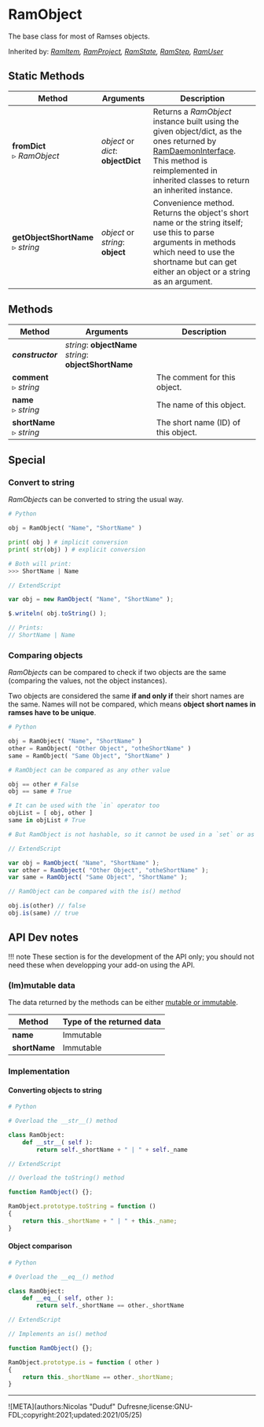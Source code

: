 # RamObject

The base class for most of Ramses objects.

Inherited by: *[RamItem](ram_item.md), [RamProject](ram_project.md), [RamState](ram_state.md), [RamStep](ram_step.md), [RamUser](ram_user.md)*

## Static Methods

| Method | Arguments | Description |
| --- | --- | --- |
| **fromDict**<br />▹ *RamObject* | *object* or *dict*: **objectDict** | Returns a *RamObject* instance built using the given object/dict, as the ones returned by [RamDaemonInterface](ram_daemon_interface.md).<br />This method is reimplemented in inherited classes to return an inherited instance. |
| **getObjectShortName**<br />▹ *string* | *object* or *string*: **object** | Convenience method. Returns the object's short name or the string itself; use this to parse arguments in methods which need to use the shortname but can get either an object or a string as an argument. |

## Methods

| Method | Arguments | Description |
| --- | --- | --- |
| ***constructor*** | *string*: **objectName**<br />*string*: **objectShortName** | |
| **comment**<br />▹ *string* | | The comment for this object. |
| **name**<br />▹ *string* | | The name of this object. |
| **shortName**<br />▹ *string* | | The short name (ID) of this object. |

## Special

### Convert to string

*RamObject*s can be converted to string the usual way.

```py
# Python

obj = RamObject( "Name", "ShortName" )

print( obj ) # implicit conversion
print( str(obj) ) # explicit conversion

# Both will print:
>>> ShortName | Name
```

```js
// ExtendScript

var obj = new RamObject( "Name", "ShortName" );

$.writeln( obj.toString() );

// Prints:
// ShortName | Name

```

### Comparing objects

*RamObjects* can be compared to check if two objects are the same (comparing the values, not the object instances).

Two objects are considered the same **if and only if** their short names are the same. Names will not be compared, which means **object short names in ramses have to be unique**.

```py
# Python

obj = RamObject( "Name", "ShortName" )
other = RamObject( "Other Object", "otheShortName" )
same = RamObject( "Same Object", "ShortName" )

# RamObject can be compared as any other value

obj == other # False
obj == same # True

# It can be used with the `in` operator too
objList = [ obj, other ]
same in objList # True

# But RamObject is not hashable, so it cannot be used in a `set` or as a key in a `dict`

```

```js
// ExtendScript

var obj = RamObject( "Name", "ShortName" );
var other = RamObject( "Other Object", "otheShortName" );
var same = RamObject( "Same Object", "ShortName" );

// RamObject can be compared with the is() method

obj.is(other) // false
obj.is(same) // true

```

## API Dev notes

!!! note
    These section is for the development of the API only; you should not need these when developping your add-on using the API.

### (Im)mutable data

The data returned by the methods can be either [mutable or immutable](implementation.md#accessing-the-data).

| Method | Type of the returned data |
| --- | --- |
| **name** | <i class="fa fa-lock"></i> Immutable |
| **shortName** | <i class="fa fa-lock"></i> Immutable |

### Implementation

#### Converting objects to string

```py
# Python

# Overload the __str__() method

class RamObject:
    def __str__( self ):
        return self._shortName + " | " + self._name

```

```js
// ExtendScript

// Overload the toString() method

function RamObject() {};

RamObject.prototype.toString = function ()
{
    return this._shortName + " | " + this._name;
}
```

#### Object comparison

```py
# Python

# Overload the __eq__() method

class RamObject:
    def __eq__( self, other ):
        return self._shortName == other._shortName

```

```js
// ExtendScript

// Implements an is() method

function RamObject() {};

RamObject.prototype.is = function ( other )
{
    return this._shortName == other._shortName;
}
```

____

![META](authors:Nicolas "Duduf" Dufresne;license:GNU-FDL;copyright:2021;updated:2021/05/25)